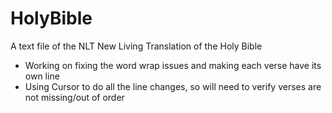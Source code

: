 # HolyBible
A text file of the NLT New Living Translation of the Holy Bible
 * Working on fixing the word wrap issues and making each verse have its own line
 * Using Cursor to do all the line changes, so will need to verify verses are not missing/out of order
   
